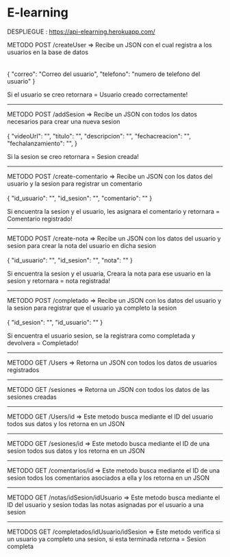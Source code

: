 # E-learning

DESPLIEGUE :  https://api-elearning.herokuapp.com/

METODO POST /createUser  =>  Recibe un JSON con el cual registra a los usuarios en la base de datos  
<br></br>
{
    "correo": "Correo del usuario",
    "telefono": "numero de telefono del usuario"
}

Si el usuario se creo retornara = Usuario creado correctamente!

_______________________________________________________________________________________________________

METODO POST /addSesion  => Recibe un JSON con todos los datos necesarios para crear una nueva sesion
<br></br>
{
    "videoUrl": "",
    "titulo": "",
    "descripcion": "",
    "fechacreacion": "",
    "fechalanzamiento": "",
}

Si la sesion se creo retornara = Sesion creada!

___________________________________________________________________________________________________________________

METODO POST /create-comentario => Recibe un JSON con los datos del usuario y la sesion para registrar un comentario
<br></br>
{
    "id_usuario": "",
    "id_sesion": "",
    "comentario": ""
}

Si encuentra la sesion y el usuario, les asignara el comentario y retornara = Comentario registrado!

_____________________________________________________________________________________________________________________________

METODO POST /create-nota => Recibe un JSON con los datos del usuario y sesion para crear la nota del usuario en dicha sesion
<br></br>
{
    "id_usuario": "",
    "id_sesion": "",
    "nota": ""
}

Si encuentra la sesion y el usuaria, Creara la nota para ese usuario en la sesion y retornara = nota registrada!

___________________________________________________________________________________________________________________________________

METODO POST /completado => Recibe un JSON con los datos del usuario y la sesion para registrar que el usuario ya completo la sesion
<br></br>
{
    "id_sesion": "",
    "id_usuario": ""
}

Si encuentra el usuario sesion, se la registrara como completada y devolvera = Completado!

_____________________________________________________________________________________________________________________________________

METODO GET /Users  => Retorna un JSON con todos los datos de usuarios registrados

_____________________________________________________________________________________________________________________________________

METODO GET /sesiones  => Retorna un JSON con todos los datos de las sesiones creadas

_____________________________________________________________________________________________________________________________________

METODO GET /Users/id  => Este metodo busca mediante el ID del usuario todos sus datos y los retorna en un JSON

_____________________________________________________________________________________________________________________________________

METODO GET /sesiones/id  => Este metodo busca mediante el ID de una sesion todos sus datos y los retorna en un JSON

_____________________________________________________________________________________________________________________________________

METODO GET /comentarios/id => Este metodo busca mediante el ID de una sesion todos los comentarios asociados a ella y los retorna en un JSON

_____________________________________________________________________________________________________________________________________

METODO GET /notas/idSesion/idUsuario => Este metodo busca mediante el ID del usuario y sesion todas las notas asignadas por el usuario a una sesion 

_____________________________________________________________________________________________________________________________________

METODOS GET /completados/idUsuario/idSesion  => Este metodo verifica si un usuario ya completo una sesion, si esta terminada retorna = Sesion completa



